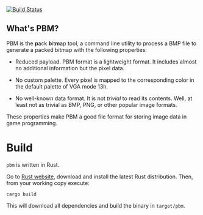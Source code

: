 [![Build Status](https://travis-ci.org/apoloval/pbm.svg?branch=master)](https://travis-ci.org/apoloval/pbm)

## What's PBM?

PBM is the **p**ack **b**it**m**ap tool, a command line utility to process a 
BMP file to generate a packed bitmap with the following properties:

* Reduced payload. PBM format is a lightweight format. It includes almost 
no additional information but the pixel data. 

* No custom palette. Every pixel is mapped to the corresponding color
in the default palette of VGA mode 13h. 

* No well-known data format. It is not _trivial_ to read its contents. Well,
at least not as trivial as BMP, PNG, or other popular image formats. 

These properties make PBM a good file format for storing image data in 
game programming. 

# Build

`pbm` is written in Rust. 

Go to [Rust website](http://rust-lang.org/), download and install the latest 
Rust distribution. Then, from your working copy execute:

```
cargo build
```

This will download all dependencies and build the binary in `target/pbm`. 

